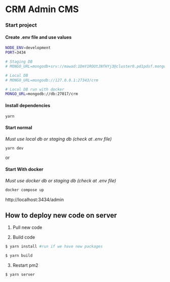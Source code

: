 # CRM Admin CMS

### Start project

#### Create .env file and use values

```bash
NODE_ENV=development
PORT=3434

# Staging DB
# MONGO_URL=mongodb+srv://mawad:1DmY1ROUtJNfHYj3@cluster0.pd1pdsf.mongodb.net/

# Local DB
# MONGO_URL=mongodb://127.0.0.1:27343/crm

# Local DB run with docker
MONGO_URL=mongodb://db:27017/crm
```

#### Install dependencies

```bash
yarn
```

#### Start normal

<i>Must use local db or staging db (check at .env file)</i>

```bash
yarn dev
```

or

#### Start With docker

<i>Must use docker db or staging db (check at .env file)</i>

```bash
docker compose up
```

http://localhost:3434/admin

## How to deploy new code on server

1. Pull new code

2. Build code

```bash
$ yarn install #run if we have new packages
```

```bash
$ yarn build
```

3. Restart pm2

```bash
$ yarn server
```
